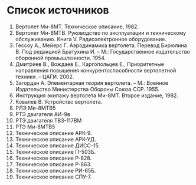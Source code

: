 # Список источников

1. Вертолет Ми-8МТ. Техническое описание, 1982.
2. Вертолет Ми-8МТВ. Руководство по эксплуатации и техническому обслуживанию. Книга
V. Радиоэлектронное оборудование.
3. Гессоу А., Мейерс Г. Аэродинамика вертолета. Перевод Бирюлина В. Под редакцией
Братухина И. – М.: Государственное издательство оборонной промышленности. 1954.
4. Дмитриев В., Вождаев Е., Каргопольцев Е., Приоритетные направления повышения
конкурентоспособности вертолетной техники. – ЦАГИ. 2002.
5. Загордан А. Элементарная теория вертолета. – М.: Военное Издательство
Министерства Обороны Союза ССР. 1955.
6. Инструкция экипажу вертолета Ми-8МТ. Второе издание, 1982.
7. Ковалев В. Устройство вертолета.
8. РЛЭ Ми-8МТВ5
9. РТЭ двигателя АИ-9в
10. РТЭ двигателя ТВ3-117ВМ
11. РТЭ Ми-8МТВ5
12. Техническое описание АРК-9.
13. Техническое описание АРК-УД.
14. Техническое описание ДИСС-15.
15. Техническое описание П-503Б.
16. Техническое описание Р-828.
17. Техническое описание Р-863.
18. Техническое описание РИ-65Б.
19. Техническое описание СПУ-7.

